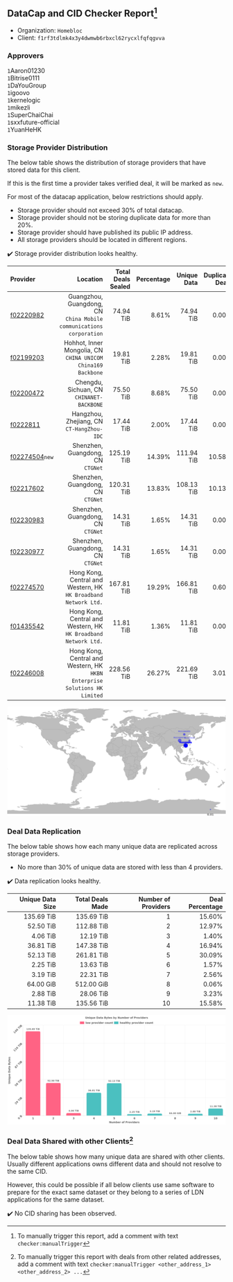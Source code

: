 ## DataCap and CID Checker Report[^1]
 - Organization: `Homebloc `
 - Client: `f1rf3tdlmk4x3y4dwmwb6rbxcl62rycxlfqfqgvva`
### Approvers
`1`Aaron01230<br/>`1`Bitrise0111<br/>`1`DaYouGroup<br/>`1`igoovo<br/>`1`kernelogic<br/>`1`mikezli<br/>`1`SuperChaiChai<br/>`1`sxxfuture-official<br/>`1`YuanHeHK

### Storage Provider Distribution
The below table shows the distribution of storage providers that have stored data for this client.

If this is the first time a provider takes verified deal, it will be marked as `new`.

For most of the datacap application, below restrictions should apply.
 - Storage provider should not exceed 30% of total datacap.
 - Storage provider should not be storing duplicate data for more than 20%.
 - Storage provider should have published its public IP address.
 - All storage providers should be located in different regions.

✔️ Storage provider distribution looks healthy.

| Provider                                                    |                                                                      Location | Total Deals Sealed | Percentage | Unique Data | Duplicate Deals |
| :---------------------------------------------------------- | ----------------------------------------------------------------------------: | -----------------: | ---------: | ----------: | --------------: |
| [f02220982](https://filfox.info/en/address/f02220982)       |        Guangzhou, Guangdong, CN<br/>`China Mobile communications corporation` |          74.94 TiB |      8.61% |   74.94 TiB |           0.00% |
| [f02199203](https://filfox.info/en/address/f02199203)       |               Hohhot, Inner Mongolia, CN<br/>`CHINA UNICOM China169 Backbone` |          19.81 TiB |      2.28% |   19.81 TiB |           0.00% |
| [f02200472](https://filfox.info/en/address/f02200472)       |                                  Chengdu, Sichuan, CN<br/>`CHINANET-BACKBONE` |          75.50 TiB |      8.68% |   75.50 TiB |           0.00% |
| [f0222811](https://filfox.info/en/address/f0222811)         |                                  Hangzhou, Zhejiang, CN<br/>`CT-HangZhou-IDC` |          17.44 TiB |      2.00% |   17.44 TiB |           0.00% |
| [f02274504](https://filfox.info/en/address/f02274504)`new`  |                                          Shenzhen, Guangdong, CN<br/>`CTGNet` |         125.19 TiB |     14.39% |  111.94 TiB |          10.58% |
| [f02217602](https://filfox.info/en/address/f02217602)       |                                          Shenzhen, Guangdong, CN<br/>`CTGNet` |         120.31 TiB |     13.83% |  108.13 TiB |          10.13% |
| [f02230983](https://filfox.info/en/address/f02230983)       |                                          Shenzhen, Guangdong, CN<br/>`CTGNet` |          14.31 TiB |      1.65% |   14.31 TiB |           0.00% |
| [f02230977](https://filfox.info/en/address/f02230977)       |                                          Shenzhen, Guangdong, CN<br/>`CTGNet` |          14.31 TiB |      1.65% |   14.31 TiB |           0.00% |
| [f02274570](https://filfox.info/en/address/f02274570)       |            Hong Kong, Central and Western, HK<br/>`HK Broadband Network Ltd.` |         167.81 TiB |     19.29% |  166.81 TiB |           0.60% |
| [f01435542](https://filfox.info/en/address/f01435542)       |            Hong Kong, Central and Western, HK<br/>`HK Broadband Network Ltd.` |          11.81 TiB |      1.36% |   11.81 TiB |           0.00% |
| [f02246008](https://filfox.info/en/address/f02246008)       | Hong Kong, Central and Western, HK<br/>`HKBN Enterprise Solutions HK Limited` |         228.56 TiB |     26.27% |  221.69 TiB |           3.01% |

<img src="https://raw.githubusercontent.com/data-preservation-programs/filplus-checker-assets/main/filecoin-project/filecoin-plus-large-datasets/issues/1009/1691289071586.png"/>

### Deal Data Replication
The below table shows how each many unique data are replicated across storage providers.

- No more than 30% of unique data are stored with less than 4 providers.

✔️ Data replication looks healthy.

| Unique Data Size | Total Deals Made | Number of Providers | Deal Percentage |
| ---------------: | ---------------: | ------------------: | --------------: |
|       135.69 TiB |       135.69 TiB |                   1 |          15.60% |
|        52.50 TiB |       112.88 TiB |                   2 |          12.97% |
|         4.06 TiB |        12.19 TiB |                   3 |           1.40% |
|        36.81 TiB |       147.38 TiB |                   4 |          16.94% |
|        52.13 TiB |       261.81 TiB |                   5 |          30.09% |
|         2.25 TiB |        13.63 TiB |                   6 |           1.57% |
|         3.19 TiB |        22.31 TiB |                   7 |           2.56% |
|        64.00 GiB |       512.00 GiB |                   8 |           0.06% |
|         2.88 TiB |        28.06 TiB |                   9 |           3.23% |
|        11.38 TiB |       135.56 TiB |                  10 |          15.58% |

<img src="https://raw.githubusercontent.com/data-preservation-programs/filplus-checker-assets/main/filecoin-project/filecoin-plus-large-datasets/issues/1009/1691289072144.png"/>

### Deal Data Shared with other Clients[^3]
The below table shows how many unique data are shared with other clients.
Usually different applications owns different data and should not resolve to the same CID.

However, this could be possible if all below clients use same software to prepare for the exact same dataset or they belong to a series of LDN applications for the same dataset.

✔️ No CID sharing has been observed.

[^1]: To manually trigger this report, add a comment with text `checker:manualTrigger`

[^2]: Deals from those addresses are combined into this report as they are specified with `checker:manualTrigger`

[^3]: To manually trigger this report with deals from other related addresses, add a comment with text `checker:manualTrigger <other_address_1> <other_address_2> ...`
